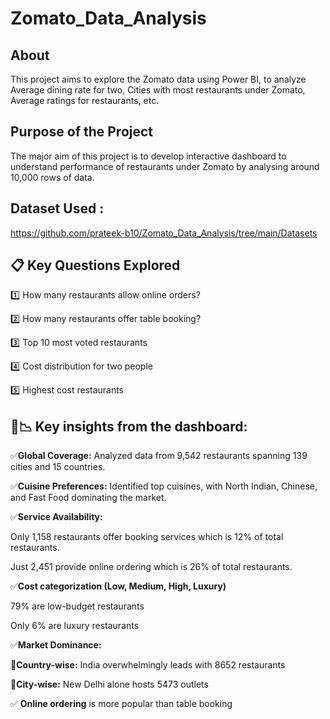 # Zomato_Data_Analysis

## About
This project aims to explore the Zomato data using Power BI, to analyze Average dining rate for two, Cities with most restaurants under Zomato, Average ratings for restaurants, etc.

## Purpose of the Project
The major aim of this project is to develop interactive dashboard to understand performance of restaurants under Zomato by analysing around 10,000 rows of data.

## Dataset Used : 

https://github.com/prateek-b10/Zomato_Data_Analysis/tree/main/Datasets


## 📋 Key Questions Explored
1️⃣ How many restaurants allow online orders?

2️⃣ How many restaurants offer table booking?

3️⃣ Top 10 most voted restaurants

4️⃣ Cost distribution for two people

5️⃣ Highest cost restaurants

## 🔎📉 Key insights from the dashboard:

✅**Global Coverage:** Analyzed data from 9,542 restaurants spanning 139 cities and 15 countries.

✅**Cuisine Preferences:** Identified top cuisines, with North Indian, Chinese, and Fast Food dominating the market.

✅**Service Availability:**

   Only 1,158 restaurants offer booking services which is 12% of total restaurants.
   
   Just 2,451 provide online ordering which is 26% of total restaurants.

✅**Cost categorization (Low, Medium, High, Luxury)**

   79% are low-budget restaurants 
   
   Only 6% are luxury restaurants 

✅**Market Dominance:**

   📍**Country-wise:** India overwhelmingly leads with 8652 restaurants 
   
   📍**City-wise:** New Delhi alone hosts 5473 outlets

✅ **Online ordering** is more popular than table booking


